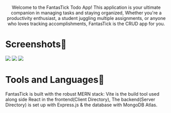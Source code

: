 <div  align="center">
  
  <p>
    Welcome to the FantasTick Todo App! This application is your ultimate companion in managing tasks and staying organized, Whether you're a productivity enthusiast, a student juggling multiple assignments, or anyone who loves tracking accomplishments, FantasTick is the CRUD app for you.
  </p>
</div>
<h1>Screenshots📸</h1>
  <img src="https://github.com/Topman-14/FantasTick/assets/98329531/7b16a5c6-7c9c-49c1-8bad-608ca1e4be6f" >
  <img src="https://github.com/Topman-14/FantasTick/assets/98329531/f100e895-4e15-46af-9b3c-ab9fba380da1" >
  <img src="https://github.com/Topman-14/FantasTick/assets/98329531/cfe4babf-6ddc-4c19-a2fa-f56d15843d34" >

<h1>Tools and Languages🔨</h1>
<p>FantasTick is built with the robust MERN stack: Vite is the build tool used along side React in the frontend(Client Directory), The backend(Server Directory) is set up with Express.js & the database with MongoDB Atlas. </p>

